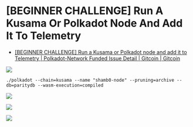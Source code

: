 # [BEGINNER CHALLENGE] Run A Kusama Or Polkadot Node And Add It To Telemetry

* [[BEGINNER CHALLENGE] Run a Kusama or Polkadot node and add it to Telemetry | Polkadot-Network Funded Issue Detail | Gitcoin | Gitcoin](https://gitcoin.co/issue/Polkadot-Network/hello-world-by-polkadot/12/100023938)

![](https://i.imgur.com/YrDPqOp.png)


```shell
./polkadot --chain=kusama --name "shamb0-node" --pruning=archive --db=paritydb --wasm-execution=compiled
```

![](https://i.imgur.com/hNIEhl2.png)

![](https://i.imgur.com/OTHxWc2.png)

![](https://i.imgur.com/KdPzQHq.png)
